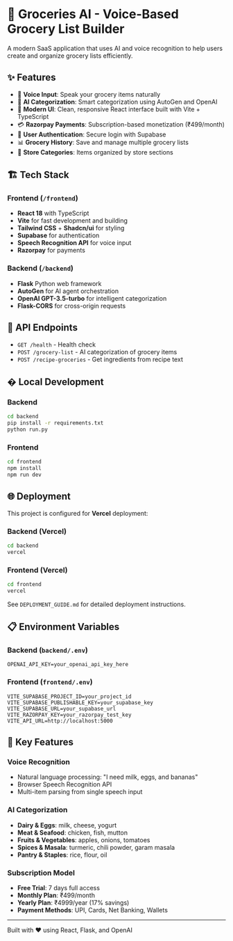 # 🛒 Groceries AI - Voice-Based Grocery List Builder

A modern SaaS application that uses AI and voice recognition to help users create and organize grocery lists efficiently.

## ✨ Features

- 🎤 **Voice Input**: Speak your grocery items naturally
- 🤖 **AI Categorization**: Smart categorization using AutoGen and OpenAI
- 📱 **Modern UI**: Clean, responsive React interface built with Vite + TypeScript
- 💳 **Razorpay Payments**: Subscription-based monetization (₹499/month)
- 👤 **User Authentication**: Secure login with Supabase
- 📊 **Grocery History**: Save and manage multiple grocery lists
- 🏪 **Store Categories**: Items organized by store sections

## 🏗️ Tech Stack

### Frontend (`/frontend`)
- **React 18** with TypeScript
- **Vite** for fast development and building
- **Tailwind CSS** + **Shadcn/ui** for styling
- **Supabase** for authentication
- **Speech Recognition API** for voice input
- **Razorpay** for payments

### Backend (`/backend`)
- **Flask** Python web framework
- **AutoGen** for AI agent orchestration
- **OpenAI GPT-3.5-turbo** for intelligent categorization
- **Flask-CORS** for cross-origin requests

## 📝 API Endpoints

- `GET /health` - Health check
- `POST /grocery-list` - AI categorization of grocery items
- `POST /recipe-groceries` - Get ingredients from recipe text

## � Local Development

### Backend
```bash
cd backend
pip install -r requirements.txt
python run.py
```

### Frontend
```bash
cd frontend
npm install
npm run dev
```

## 🌐 Deployment

This project is configured for **Vercel** deployment:

### Backend (Vercel)
```bash
cd backend
vercel
```

### Frontend (Vercel)  
```bash
cd frontend
vercel
```

See `DEPLOYMENT_GUIDE.md` for detailed deployment instructions.

## 📋 Environment Variables

### Backend (`backend/.env`)
```
OPENAI_API_KEY=your_openai_api_key_here
```

### Frontend (`frontend/.env`)
```
VITE_SUPABASE_PROJECT_ID=your_project_id
VITE_SUPABASE_PUBLISHABLE_KEY=your_supabase_key
VITE_SUPABASE_URL=your_supabase_url
VITE_RAZORPAY_KEY=your_razorpay_test_key
VITE_API_URL=http://localhost:5000
```

## 🎯 Key Features

### Voice Recognition
- Natural language processing: "I need milk, eggs, and bananas"
- Browser Speech Recognition API
- Multi-item parsing from single speech input

### AI Categorization
- **Dairy & Eggs**: milk, cheese, yogurt
- **Meat & Seafood**: chicken, fish, mutton
- **Fruits & Vegetables**: apples, onions, tomatoes  
- **Spices & Masala**: turmeric, chili powder, garam masala
- **Pantry & Staples**: rice, flour, oil

### Subscription Model
- **Free Trial**: 7 days full access
- **Monthly Plan**: ₹499/month  
- **Yearly Plan**: ₹4999/year (17% savings)
- **Payment Methods**: UPI, Cards, Net Banking, Wallets

---

Built with ❤️ using React, Flask, and OpenAI
